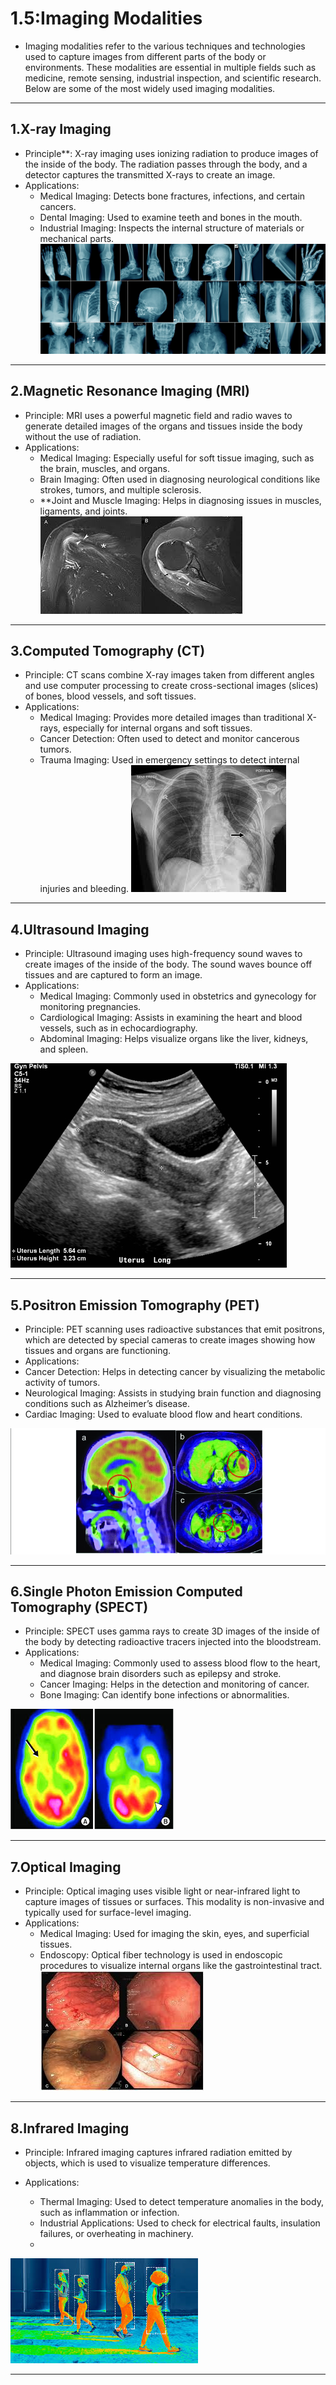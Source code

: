 # 1.5:Imaging Modalities

- Imaging modalities refer to the various techniques and technologies used to capture images from different parts of the body or environments. These modalities are essential in multiple fields such as medicine, remote sensing, industrial inspection, and scientific research. Below are some of the most widely used imaging modalities.

---

## 1.X-ray Imaging
- Principle**: X-ray imaging uses ionizing radiation to produce images of the inside of the body. The radiation passes through the body, and a detector captures the transmitted X-rays to create an image.
- Applications:
  - Medical Imaging: Detects bone fractures, infections, and certain cancers.
  - Dental Imaging: Used to examine teeth and bones in the mouth.
  - Industrial Imaging: Inspects the internal structure of materials or mechanical parts.
![alt](photows/x-ray.png)

---

## 2.Magnetic Resonance Imaging (MRI)
- Principle: MRI uses a powerful magnetic field and radio waves to generate detailed images of the organs and tissues inside the body without the use of radiation.
- Applications:
  - Medical Imaging: Especially useful for soft tissue imaging, such as the brain, muscles, and organs.
  - Brain Imaging: Often used in diagnosing neurological conditions like strokes, tumors, and multiple sclerosis.
  - **Joint and Muscle Imaging: Helps in diagnosing issues in muscles, ligaments, and joints.
![alt](photows/JointanMusclemaging.jpg)

---

## 3.Computed Tomography (CT)
- Principle: CT scans combine X-ray images taken from different angles and use computer processing to create cross-sectional images (slices) of bones, blood vessels, and soft tissues.
- Applications:
  - Medical Imaging: Provides more detailed images than traditional X-rays, especially for internal organs and soft tissues.
  - Cancer Detection: Often used to detect and monitor cancerous tumors.
  - Trauma Imaging: Used in emergency settings to detect internal injuries and bleeding.
![alt](photows/TraumaImaging.jpg)

---

## 4.Ultrasound Imaging
- Principle: Ultrasound imaging uses high-frequency sound waves to create images of the inside of the body. The sound waves bounce off tissues and are captured to form an image.
- Applications:
  - Medical Imaging: Commonly used in obstetrics and gynecology for monitoring pregnancies.
  - Cardiological Imaging: Assists in examining the heart and blood vessels, such as in echocardiography.
  - Abdominal Imaging: Helps visualize organs like the liver, kidneys, and spleen.


![alt](photows/UltrasoundImaging.png)

---

## 5.Positron Emission Tomography (PET)
- Principle: PET scanning uses radioactive substances that emit positrons, which are detected by special cameras to create images showing how tissues and organs are functioning.
- Applications:
- Cancer Detection: Helps in detecting cancer by visualizing the metabolic activity of tumors.
- Neurological Imaging: Assists in studying brain function and diagnosing conditions such as Alzheimer’s disease.
- Cardiac Imaging: Used to evaluate blood flow and heart conditions.
  
![alt](photows/PositronEmissionTomography%20(PET).png)

---

## 6.Single Photon Emission Computed Tomography (SPECT)
- Principle: SPECT uses gamma rays to create 3D images of the inside of the body by detecting radioactive tracers injected into the bloodstream.
- Applications:
  - Medical Imaging: Commonly used to assess blood flow to the heart, and diagnose brain disorders such as epilepsy and stroke.
  - Cancer Imaging: Helps in the detection and monitoring of cancer.
  - Bone Imaging: Can identify bone infections or abnormalities.
  
![alt](photows/brian.jpg)

---

## 7.Optical Imaging
- Principle: Optical imaging uses visible light or near-infrared light to capture images of tissues or surfaces. This modality is non-invasive and typically used for surface-level imaging.
- Applications:
  - Medical Imaging: Used for imaging the skin, eyes, and superficial tissues.
  - Endoscopy: Optical fiber technology is used in endoscopic procedures to visualize internal organs like the gastrointestinal tract.
![alt](photows/Endoscopy.jpg)

---

## 8.Infrared Imaging
- Principle: Infrared imaging captures infrared radiation emitted by objects, which is used to visualize temperature differences.

- Applications:
  - Thermal Imaging: Used to detect temperature anomalies in the body, such as inflammation or infection.
  - Industrial Applications: Used to check for electrical faults, insulation failures, or overheating in machinery.
  - 
![alt](photows/Infrared.jpg)

---



